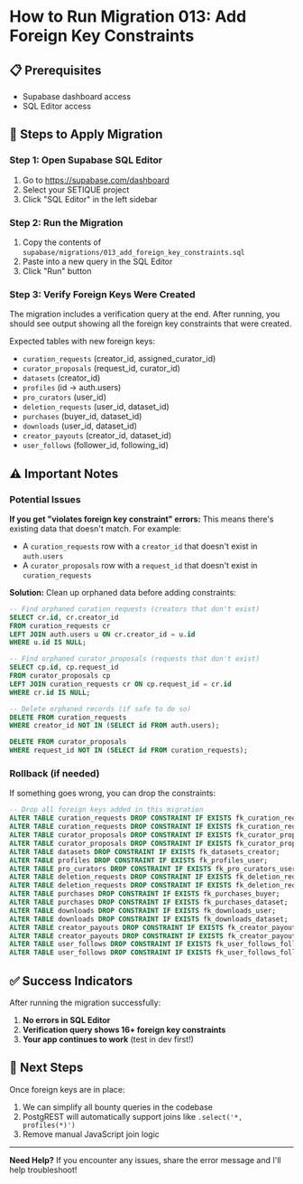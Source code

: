 # How to Run Migration 013: Add Foreign Key Constraints

## 📋 Prerequisites
- Supabase dashboard access
- SQL Editor access

## 🚀 Steps to Apply Migration

### Step 1: Open Supabase SQL Editor
1. Go to https://supabase.com/dashboard
2. Select your SETIQUE project
3. Click "SQL Editor" in the left sidebar

### Step 2: Run the Migration
1. Copy the contents of `supabase/migrations/013_add_foreign_key_constraints.sql`
2. Paste into a new query in the SQL Editor
3. Click "Run" button

### Step 3: Verify Foreign Keys Were Created
The migration includes a verification query at the end. After running, you should see output showing all the foreign key constraints that were created.

Expected tables with new foreign keys:
- `curation_requests` (creator_id, assigned_curator_id)
- `curator_proposals` (request_id, curator_id)
- `datasets` (creator_id)
- `profiles` (id -> auth.users)
- `pro_curators` (user_id)
- `deletion_requests` (user_id, dataset_id)
- `purchases` (buyer_id, dataset_id)
- `downloads` (user_id, dataset_id)
- `creator_payouts` (creator_id, dataset_id)
- `user_follows` (follower_id, following_id)

## ⚠️ Important Notes

### Potential Issues

**If you get "violates foreign key constraint" errors:**
This means there's existing data that doesn't match. For example:
- A `curation_requests` row with a `creator_id` that doesn't exist in `auth.users`
- A `curator_proposals` row with a `request_id` that doesn't exist in `curation_requests`

**Solution:** Clean up orphaned data before adding constraints:

```sql
-- Find orphaned curation_requests (creators that don't exist)
SELECT cr.id, cr.creator_id 
FROM curation_requests cr
LEFT JOIN auth.users u ON cr.creator_id = u.id
WHERE u.id IS NULL;

-- Find orphaned curator_proposals (requests that don't exist)
SELECT cp.id, cp.request_id 
FROM curator_proposals cp
LEFT JOIN curation_requests cr ON cp.request_id = cr.id
WHERE cr.id IS NULL;

-- Delete orphaned records (if safe to do so)
DELETE FROM curation_requests 
WHERE creator_id NOT IN (SELECT id FROM auth.users);

DELETE FROM curator_proposals 
WHERE request_id NOT IN (SELECT id FROM curation_requests);
```

### Rollback (if needed)

If something goes wrong, you can drop the constraints:

```sql
-- Drop all foreign keys added in this migration
ALTER TABLE curation_requests DROP CONSTRAINT IF EXISTS fk_curation_requests_creator;
ALTER TABLE curation_requests DROP CONSTRAINT IF EXISTS fk_curation_requests_assigned_curator;
ALTER TABLE curator_proposals DROP CONSTRAINT IF EXISTS fk_curator_proposals_request;
ALTER TABLE curator_proposals DROP CONSTRAINT IF EXISTS fk_curator_proposals_curator;
ALTER TABLE datasets DROP CONSTRAINT IF EXISTS fk_datasets_creator;
ALTER TABLE profiles DROP CONSTRAINT IF EXISTS fk_profiles_user;
ALTER TABLE pro_curators DROP CONSTRAINT IF EXISTS fk_pro_curators_user;
ALTER TABLE deletion_requests DROP CONSTRAINT IF EXISTS fk_deletion_requests_user;
ALTER TABLE deletion_requests DROP CONSTRAINT IF EXISTS fk_deletion_requests_dataset;
ALTER TABLE purchases DROP CONSTRAINT IF EXISTS fk_purchases_buyer;
ALTER TABLE purchases DROP CONSTRAINT IF EXISTS fk_purchases_dataset;
ALTER TABLE downloads DROP CONSTRAINT IF EXISTS fk_downloads_user;
ALTER TABLE downloads DROP CONSTRAINT IF EXISTS fk_downloads_dataset;
ALTER TABLE creator_payouts DROP CONSTRAINT IF EXISTS fk_creator_payouts_creator;
ALTER TABLE creator_payouts DROP CONSTRAINT IF EXISTS fk_creator_payouts_dataset;
ALTER TABLE user_follows DROP CONSTRAINT IF EXISTS fk_user_follows_follower;
ALTER TABLE user_follows DROP CONSTRAINT IF EXISTS fk_user_follows_following;
```

## ✅ Success Indicators

After running the migration successfully:

1. **No errors in SQL Editor**
2. **Verification query shows 16+ foreign key constraints**
3. **Your app continues to work** (test in dev first!)

## 🔄 Next Steps

Once foreign keys are in place:
1. We can simplify all bounty queries in the codebase
2. PostgREST will automatically support joins like `.select('*, profiles(*)')`
3. Remove manual JavaScript join logic

---

**Need Help?** If you encounter any issues, share the error message and I'll help troubleshoot!
